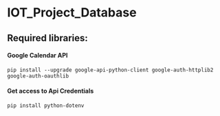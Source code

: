 # IOT_Project_Database

## Required libraries:

#### Google Calendar API
```pip install --upgrade google-api-python-client google-auth-httplib2 google-auth-oauthlib```

#### Get access to Api Credentials
```pip install python-dotenv```